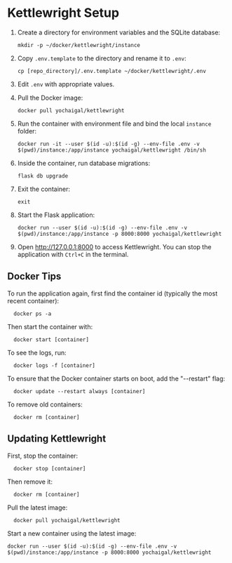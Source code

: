 # Kettlewright Setup

1. Create a directory for environment variables and the SQLite database:
   
       mkdir -p ~/docker/kettlewright/instance

2. Copy `.env.template` to the directory and rename it to `.env`:
   
       cp [repo_directory]/.env.template ~/docker/kettlewright/.env

3. Edit `.env` with appropriate values.

4. Pull the Docker image:
   
       docker pull yochaigal/kettlewright

5. Run the container with environment file and bind the local `instance` folder:
   
       docker run -it --user $(id -u):$(id -g) --env-file .env -v $(pwd)/instance:/app/instance yochaigal/kettlewright /bin/sh

6. Inside the container, run database migrations:
   
       flask db upgrade

7. Exit the container:
   
       exit

8. Start the Flask application:
   
       docker run --user $(id -u):$(id -g) --env-file .env -v $(pwd)/instance:/app/instance -p 8000:8000 yochaigal/kettlewright

9. Open http://127.0.0.1:8000 to access Kettlewright. You can stop the application with `Ctrl+C` in the terminal.

## Docker Tips

To run the application again, first find the container id (typically the most recent container):

      docker ps -a

Then start the container with:

      docker start [container]

To see the logs, run:

      docker logs -f [container]

To ensure that the Docker container starts on boot, add the "--restart" flag:

      docker update --restart always [container]

To remove old containers:

      docker rm [container] 

## Updating Kettlewright

First, stop the container:

      docker stop [container]

Then remove it:

      docker rm [container]

Pull the latest image:

      docker pull yochaigal/kettlewright

Start a new container using the latest image:

    docker run --user $(id -u):$(id -g) --env-file .env -v $(pwd)/instance:/app/instance -p 8000:8000 yochaigal/kettlewright